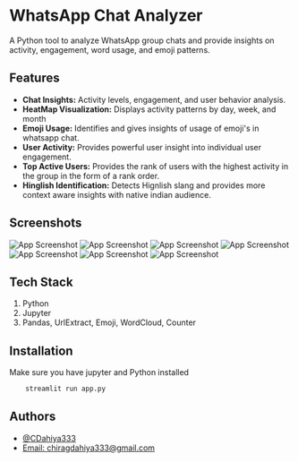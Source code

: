 
# WhatsApp Chat Analyzer

A Python tool to analyze WhatsApp group chats and provide insights on activity, engagement, word usage, and emoji patterns.


## Features

- **Chat Insights:** Activity levels, engagement, and user behavior analysis.
- **HeatMap Visualization:** Displays activity patterns by day, week, and month
- **Emoji Usage:** Identifies and gives insights of usage of emoji's in whatsapp chat.
- **User Activity:** Provides powerful user insight into individual user engagement.
- **Top Active Users:** Provides the rank of users with the highest activity in the group in the form of a rank order.
- **Hinglish Identification:** Detects Hignlish slang and provides more context aware insights with native indian audience.



## Screenshots

![App Screenshot](https://github.com/user-attachments/assets/f3aded13-f1f3-42fd-9866-f054b127fd5c)
![App Screenshot](https://github.com/user-attachments/assets/dc48f788-9d6d-40eb-98a6-c0c82612fed6)
![App Screenshot](https://github.com/user-attachments/assets/db6f5878-a6f7-4f43-8a82-e62f846bc305)
![App Screenshot](https://github.com/user-attachments/assets/96185c9a-f58f-4937-91f2-79475b5e5f8b)
![App Screenshot](https://github.com/user-attachments/assets/36f4285e-b077-466c-8bc4-4ac2d55bfa22)
![App Screenshot](https://github.com/user-attachments/assets/8d42ce04-1caa-415f-8e46-3869635c6e10)
![App Screenshot](https://github.com/user-attachments/assets/dc4c4ef0-3d6f-464c-a905-80f973b96a5e)
## Tech Stack

1. Python
2. Jupyter
3. Pandas, UrlExtract, Emoji, WordCloud, Counter


## Installation

Make sure you have jupyter and Python installed

```bash
    streamlit run app.py
```
    
## Authors

- [@CDahiya333](https://github.com/CDahiya333)
- [Email: chiragdahiya333@gmail.com](https://github.com/CDahiya333)
